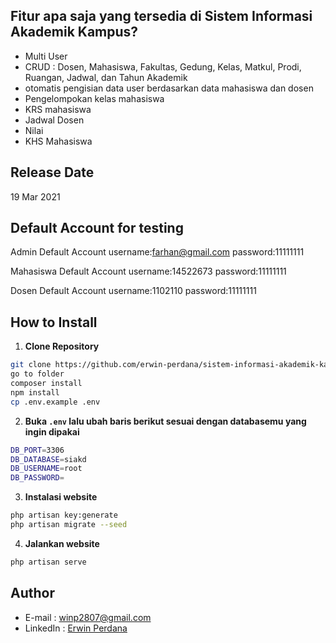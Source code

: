 ## Fitur apa saja yang tersedia di Sistem Informasi Akademik Kampus?

- Multi User
- CRUD : Dosen, Mahasiswa, Fakultas, Gedung, Kelas, Matkul, Prodi, Ruangan, Jadwal, dan Tahun Akademik
- otomatis pengisian data user berdasarkan data mahasiswa dan dosen
- Pengelompokan kelas mahasiswa
- KRS mahasiswa
- Jadwal Dosen
- Nilai
- KHS Mahasiswa

## Release Date

19 Mar 2021

## Default Account for testing

Admin Default Account
username:farhan@gmail.com
password:11111111

Mahasiswa Default Account
username:14522673
password:11111111

Dosen Default Account
username:1102110
password:11111111

## How to Install

1. **Clone Repository**

```bash
git clone https://github.com/erwin-perdana/sistem-informasi-akademik-kampus-laravel.git
go to folder
composer install
npm install
cp .env.example .env
```

2. **Buka `.env` lalu ubah baris berikut sesuai dengan databasemu yang ingin dipakai**

```bash
DB_PORT=3306
DB_DATABASE=siakd
DB_USERNAME=root
DB_PASSWORD=
```

3. **Instalasi website**

```bash
php artisan key:generate
php artisan migrate --seed
```

4. **Jalankan website**

```bash
php artisan serve
```

## Author

- E-mail : winp2807@gmail.com
- LinkedIn : <a href="https://www.linkedin.com/in/erwin-perdana28"> Erwin Perdana</a>
